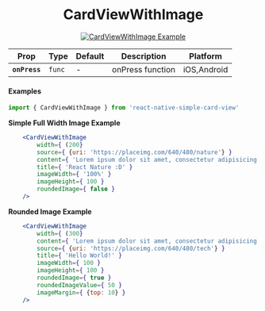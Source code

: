 <h1 align="center">CardViewWithImage</h1>

<p align="center">
<a href="https://s9.postimg.org/qxh30azpb/Simulator_Screen_Shot_-_i_Phone_8_-_2018-02-21_at_17.49.43.png">
<img src="https://s9.postimg.org/pxvdia4rj/Simulator_Screen_Shot_-_i_Phone_8_-_2018-02-21_at_17.49.43.png" alt="CardViewWithImage Example" />
</a>
</p>

  | Prop | Type | Default | Description | Platform |
  |---|---|---|---|---|
  |**`onPress`**|`func`| - | onPress function |iOS,Android|


#### Examples

```jsx
import { CardViewWithImage } from 'react-native-simple-card-view'
```

**Simple Full Width Image Example**

```jsx
    <CardViewWithImage
        width={ (200}
        source={ {uri: 'https://placeimg.com/640/480/nature'} }
        content={ 'Lorem ipsum dolor sit amet, consectetur adipisicing elit. At aut distinctio!' }
        title={ 'React Nature :D' }
        imageWidth={ '100%' }
        imageHeight={ 100 }
        roundedImage={ false }
    />
```

**Rounded Image Example**

```jsx
    <CardViewWithImage
        width={ (300}
        content={ 'Lorem ipsum dolor sit amet, consectetur adipisicing elit. At aut distinctio!' }
        source={ {uri: 'https://placeimg.com/640/480/tech'} }
        title={ 'Hello World!' }
        imageWidth={ 100 }
        imageHeight={ 100 }
        roundedImage={ true }
        roundedImageValue={ 50 }
        imageMargin={ {top: 10} }
    />
```